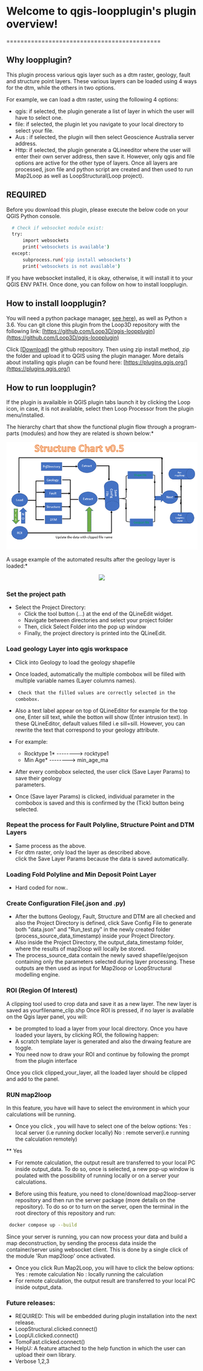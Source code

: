 
# Welcome to qgis-loopplugin's plugin overview!
============================================

## Why loopplugin?

This plugin process various qgis layer such as a dtm raster, geology, fault and structure point layers.
These various layers can be loaded using 4 ways for the dtm, while the others in two options.

For example, we can load a dtm raster, using the following 4 options:
  - qgis: if selected, the plugin generate a list of layer in which the user will have to select one.
  - file: if selected, the plugin let you navigate to your local directory to select your file.
  - Aus : if selected, the plugin will then select Geoscience Australia server address.
  - Http: if selected, the plugin generate a QLineeditor where the user will enter their own server address, then save it.
However, only qgis and file options are active for the other type of layers.
Once all layers are processed, json file and python script are created and then used to run Map2Loop as well as LoopStructural(Loop project).

## REQUIRED
Before you download this plugin, please execute the below code on your QGIS Python console.

```bash
  # Check if websocket module exist:
  try:
      import websockets
      print('websockets is available')
  except:
      subprocess.run('pip install websockets')
      print('websockets is not available')
```
If you have websocket installed, it is okay, otherwise, it will install it to your QGIS ENV PATH. 
Once done, you can follow on how to install loopplugin.

## How to install **loopplugin**?
  You will need a python package manager, [see here](https://docs.anaconda.com/anaconda/install/index.html)), as well as Python ≥ 3.6.
  You can git clone this plugin from the Loop3D repository with the following link:
  [https://github.com/Loop3D/qgis-loopplugin](https://github.com/Loop3D/qgis-loopplugin)

  Click <a href="https://github.com/Loop3D/qgis-loopplugin/archive/refs/heads/master.zip">[Download]</a> the github repository. Then using zip install method, zip the folder and upload it to QGIS using the plugin manager.
  More details about installing qgis plugin can be found here: [https://plugins.qgis.org/](https://plugins.qgis.org/)  

## How to run **loopplugin**?

If the plugin is availaible in QGIS plugin tabs launch it by clicking the Loop icon,
in case, it is not available, select then Loop Processor from the plugin menu/installed.


The hierarchy chart that show the functional plugin flow through a program-parts (modules) and how they are related is shown below:*
<p align="center">
<img src="https://github.com/ShebMichel/qgis-animated_gif/blob/main/plugin_structure_chart_v05.gif">
</p>


A usage example of the automated results after the geology layer is loaded:*
<p align="center">
<img src="https://github.com/ShebMichel/qgis-animated_gif/blob/main/plugin_launch_v05.gif"/>
</p>


### Set the project path

- Select the Project Directory:
   * Click the tool button (...) at the end of the QLineEdit widget.
   * Navigate between directories and select your project folder
   * Then, click Select Folder into the pop up window
   * Finally, the project directory is printed into the QLineEdit.

### Load geology Layer into qgis workspace

- Click into Geology to load the geology shapefile
- Once loaded, automatically the multiple combobox will be filled with multiple variable names (Layer columns names).
-  ``` Check that the filled values are correctly selected in the combobox.```
- Also a text label appear on top of QLineEditor for example for the top one, Enter sill text, 
  while the botton will show (Enter intrusion text). In these QLineEditor, default values filled i.e sill=sill. However, you can rewrite the text that correspond to your geology attribute.

- For example:
   * Rocktype 1* --------> rocktype1 
   * Min Age*    --------> min_age_ma

- After every combobox selected, the user click (Save Layer Params) to save their geology  
  parameters.
- Once (Save layer Params) is clicked, individual parameter in the combobox is saved and this is 
  confirmed by the (Tick) button being selected.



### Repeat the process for Fault Polyline, Structure Point and DTM Layers

- Same process as the above.
- For dtm raster, only load the layer as described above.  
  click the Save Layer Params because the data is saved automatically. 

### Loading Fold Polyline and Min Deposit Point Layer

- Hard coded for now..

### Create Configuration File(.json and .py)

- After the buttons Geology, Fault, Structure and DTM are all checked and also the Project Directory is defined, 
  click Save Config File to generate both "data.json" and "Run_test.py" in the newly created folder (process_source_data_timestamp) inside your Project Directory.
- Also inside the Project Directory, the output_data_timestamp folder, where the results of map2loop will locally be stored.
- The process_source_data contain the newly saved shapefile/geojson containing only the parameters selected during layer processing.
  These outputs are then used as input for Map2loop or LoopStructural modelling engine. 
  

### ROI (Region Of Interest)
 A clipping tool used to crop data and save it as a new layer. The new layer is saved as yourfilename_clip.shp
 Once ROI is pressed, if no layer is available on the Qgis layer panel, you will:
 * be prompted to load a layer from your local directory.
Once you have loaded your layers, by clicking ROI, the following happen:
 * A scratch template layer is generated and also the drwaing feature are toggle.
 * You need now to draw your ROI and continue by following the prompt from the plugin interface
 
 Once you click clipped_your_layer, all the loaded layer should be clipped and add to the panel.

### RUN map2loop
  In this feature, you have will have to select the environment in which your calculations will be running.
  * Once you click <Run map2loop>, you will have to select one of the below options:
    Yes : local server (i.e running docker locally)
    No  : remote server(i.e running the calculation remotely)
    
  ** Yes
  * For remote calculation, the output result are transferred to your local PC inside output_data.
  To do so, once <Run map2loop> is selected, a new pop-up window is poulated with the possibility of running locally or on a server your calculations.
  - Before using this feature, you need to clone/download map2loop-server repository and then run the server package (more details on the repository).
    To do so or to turn on the server, open the terminal in the root directory of this repository and run:  
   
  ```bash
   docker compose up --build
  ```
  
  Since your server is running, you can now process your data and build a map deconstruction, by sending the process data inside the container/server using websocket client. This is done by a single click of the module 'Run map2loop' once activated. 
   
  * Once you click Run Map2Loop, you will have to click the below options:
    Yes : remote calculation
    No  : locally running the calculation
  * For remote calculation, the output result are transferred to your local PC inside output_data.
    

### Future releases:

  * REQUIRED: This will be embedded during plugin installation into the next release.
  * LoopStructural.clicked.connect()
  * LoopUI.clicked.connect()
  * TomoFast.clicked.connect()
  * HelpU: A feature attached to the help function in which the user can upload their own library.
  * Verbose 1,2,3


